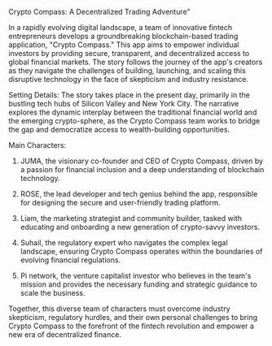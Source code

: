 Crypto Compass: A Decentralized Trading Adventure"

In a rapidly evolving digital landscape, a team of innovative fintech entrepreneurs develops a groundbreaking blockchain-based trading application, "Crypto Compass." This app aims to empower individual investors by providing secure, transparent, and decentralized access to global financial markets. The story follows the journey of the app's creators as they navigate the challenges of building, launching, and scaling this disruptive technology in the face of skepticism and industry resistance.

Setting Details:
The story takes place in the present day, primarily in the bustling tech hubs of Silicon Valley and New York City. The narrative explores the dynamic interplay between the traditional financial world and the emerging crypto-sphere, as the Crypto Compass team works to bridge the gap and democratize access to wealth-building opportunities.

Main Characters:
1. JUMA, the visionary co-founder and CEO of Crypto Compass, driven by a passion for financial inclusion and a deep understanding of blockchain technology.

2. ROSE, the lead developer and tech genius behind the app, responsible for designing the secure and user-friendly trading platform.

3. Liam, the marketing strategist and community builder, tasked with educating and onboarding a new generation of crypto-savvy investors.

4. Suhail, the regulatory expert who navigates the complex legal landscape, ensuring Crypto Compass operates within the boundaries of evolving financial regulations.

5. Pi network, the venture capitalist investor who believes in the team's mission and provides the necessary funding and strategic guidance to scale the business.

Together, this diverse team of characters must overcome industry skepticism, regulatory hurdles, and their own personal challenges to bring Crypto Compass to the forefront of the fintech revolution and empower a new era of decentralized finance.
